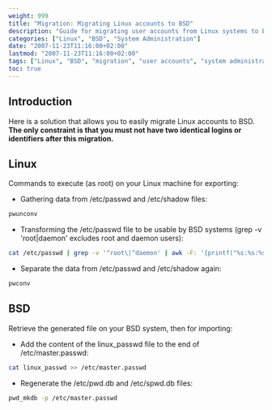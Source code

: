 ```yaml
---
weight: 999
title: "Migration: Migrating Linux accounts to BSD"
description: "Guide for migrating user accounts from Linux systems to BSD systems while maintaining account details and passwords."
categories: ["Linux", "BSD", "System Administration"]
date: "2007-11-23T11:16:00+02:00"
lastmod: "2007-11-23T11:16:00+02:00"
tags: ["Linux", "BSD", "migration", "user accounts", "system administration"]
toc: true
---
```


## Introduction

Here is a solution that allows you to easily migrate Linux accounts to BSD. **The only constraint is that you must not have two identical logins or identifiers after this migration.**

## Linux

Commands to execute (as root) on your Linux machine for exporting:

- Gathering data from /etc/passwd and /etc/shadow files:

```bash
pwunconv
```

- Transforming the /etc/passwd file to be usable by BSD systems (grep -v 'root\|daemon' excludes root and daemon users):

```bash
cat /etc/passwd | grep -v '^root\|^daemon' | awk -F: '{printf("%s:%s:%s:%s::0:0:%s:%s:%s\n", $1,$2,$3,$4,$5,$6,$7);}' > ~/linux_passwd
```

- Separate the data from /etc/passwd and /etc/shadow again:

```bash
pwconv
```

## BSD

Retrieve the generated file on your BSD system, then for importing:

- Add the content of the linux_passwd file to the end of /etc/master.passwd:

```bash
cat linux_passwd >> /etc/master.passwd
```

- Regenerate the /etc/pwd.db and /etc/spwd.db files:

```bash
pwd_mkdb -p /etc/master.passwd
```
